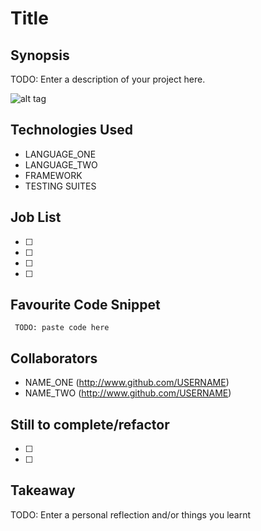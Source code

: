 Title
=======================

## Synopsis

TODO: Enter a description of your project here.

![alt tag](https://raw.github.com/ddemkiw/Rock_Paper_Scissors/master/lib/public/imgages/front-page.jpg)

## Technologies Used

- LANGUAGE_ONE
- LANGUAGE_TWO
- FRAMEWORK
- TESTING SUITES

## Job List

- [ ]
- [ ]
- [ ]
- [ ]

## Favourite Code Snippet

~~~
 TODO: paste code here
~~~

## Collaborators

- NAME_ONE (http://www.github.com/USERNAME)
- NAME_TWO (http://www.github.com/USERNAME)

## Still to complete/refactor

- [ ]
- [ ]

## Takeaway

TODO: Enter a personal reflection and/or things you learnt